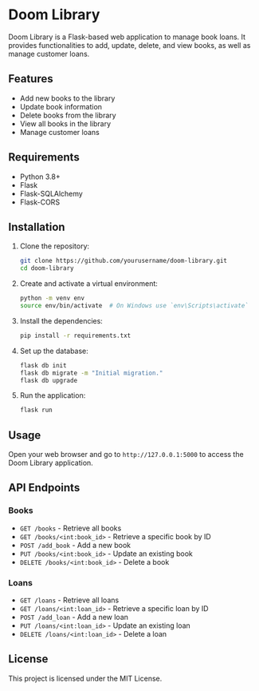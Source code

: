 # Doom Library

Doom Library is a Flask-based web application to manage book loans. It provides functionalities to add, update, delete, and view books, as well as manage customer loans.

## Features

- Add new books to the library
- Update book information
- Delete books from the library
- View all books in the library
- Manage customer loans

## Requirements

- Python 3.8+
- Flask
- Flask-SQLAlchemy
- Flask-CORS

## Installation

1. Clone the repository:
    ```bash
    git clone https://github.com/yourusername/doom-library.git
    cd doom-library
    ```

2. Create and activate a virtual environment:
    ```bash
    python -m venv env
    source env/bin/activate  # On Windows use `env\Scripts\activate`
    ```

3. Install the dependencies:
    ```bash
    pip install -r requirements.txt
    ```

4. Set up the database:
    ```bash
    flask db init
    flask db migrate -m "Initial migration."
    flask db upgrade
    ```

5. Run the application:
    ```bash
    flask run
    ```

## Usage

Open your web browser and go to `http://127.0.0.1:5000` to access the Doom Library application.

## API Endpoints

### Books

- `GET /books` - Retrieve all books
- `GET /books/<int:book_id>` - Retrieve a specific book by ID
- `POST /add_book` - Add a new book
- `PUT /books/<int:book_id>` - Update an existing book
- `DELETE /books/<int:book_id>` - Delete a book

### Loans

- `GET /loans` - Retrieve all loans
- `GET /loans/<int:loan_id>` - Retrieve a specific loan by ID
- `POST /add_loan` - Add a new loan
- `PUT /loans/<int:loan_id>` - Update an existing loan
- `DELETE /loans/<int:loan_id>` - Delete a loan

## License

This project is licensed under the MIT License.
